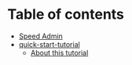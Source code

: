 # Table of contents

* [Speed Admin](README.md)
* [quick-start-tutorial](quick-start-tutorial/README.md)
  * [About this tutorial](quick-start-tutorial/about-this-tutorial.md)

